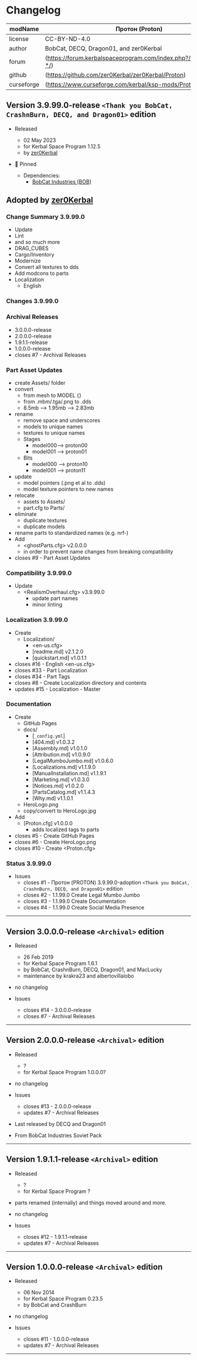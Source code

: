 # Changelog  
  
| modName    | Протон (Proton)                                                   |
| ---------- | ----------------------------------------------------------------- |
| license    | CC-BY-ND-4.0                                                      |
| author     | BobCat, DECQ, Dragon01, and zer0Kerbal                            |
| forum      | (https://forum.kerbalspaceprogram.com/index.php?/topic/216980-*/) |
| github     | (https://github.com/zer0Kerbal/zer0Kerbal/Proton)                 |
| curseforge | (https://www.curseforge.com/kerbal/ksp-mods/Proton)               |

## Version 3.9.99.0-release `<Thank you BobCat, CrashnBurn, DECQ, and Dragon01>` edition

* Released
  * 02 May 2023
  * for Kerbal Space Program 1.12.5
  * by [zer0Kerbal](https://github.com/zer0Kerbal)

* 📌 Pinned
  * Dependencies:
    * [BobCat Industries (BOB)](https://www.curseforge.com/kerbal/ksp-mods/BobCatInd)

## Adopted by [zer0Kerbal](https://github.com/zer0Kerbal)

### Change Summary 3.9.99.0

* Update
* Lint
* and so much more
* DRAG_CUBES
* Cargo/Inventory
* Modernize
* Convert all textures to dds
* Add modcons to parts
* Localization
  * English

### Changes 3.9.99.0

### Archival Releases

* 3.0.0.0-release
* 2.0.0.0-release
* 1.9.1.1-release
* 1.0.0.0-release
* closes #7 - Archival Releases

### Part Asset Updates

* create Assets/ folder
* convert
  * from mesh to MODEL {}
  * from .mbm/.tga/.png to .dds
  * 8.5mb --> 1.95mb --> 2.83mb
* rename
  * remove space and underscores
  * models to unique names
  * textures to unique names
  * Stages
    * model000--> proton00
    * model001 --> proton01
  * Bits
    * model000 --> proton10
    * model001 --> proton11
* update
  * model pointers (.png et al to .dds)
  * model texture pointers to new names
* relocate
  * assets to Assets/
  * part.cfg to Parts/
* eliminate
  * duplicate textures
  * duplicate models
* rename parts to standardized names (e.g. nrf-)
* Add
  * <ghostParts.cfg> v2.0.0.0
  * in order to prevent name changes from breaking compatibility
* closes #9 - Part Asset Updates

### Compatibility 3.9.99.0

* Update
  * <RealismOverhaul.cfg> v3.9.99.0
    * update part names
    * minor linting

### Localization 3.9.99.0

* Create
  * Localization/
    * <en-us.cfg>
    * [readme.md] v2.1.2.0
    * [quickstart.md] v1.0.1.1
* closes #16 - English <en-us.cfg>
* closes #33 - Part Localization
* closes #34 - Part Tags
* closes #8 - Create Localization directory and contents
* updates #15 - Localization - Master

### Documentation

* Create
  * GitHub Pages
  * docs/
    * [`_config.yml`]
    * [404.md] v1.0.3.2
    * [Assembly.md] v1.0.1.0
    * [Attribution.md] v1.0.9.0
    * [LegalMumboJumbo.md] v1.0.6.0
    * [Localizations.md] v1.1.9.0
    * [ManualInstallation.md] v1.1.9.1
    * [Marketing.md] v1.0.3.0
    * [Notices.md] v1.0.2.0
    * [PartsCatalog.md] v1.1.4.3
    * [Why.md] v1.1.0.1
  * HeroLogo.png
  * copy/convert to HeroLogo.jpg
* Add
  * [Proton.cfg] v1.0.0.0
    * adds localized tags to parts
* closes #5 - Create GitHub Pages
* closes #6 - Create HeroLogo.png
* closes #10 - Create <Proton.cfg>

### Status 3.9.99.0

* Issues
  * closes #1 - Протон (PROTON) 3.9.99.0-adoption `<Thank you BobCat, CrashnBurn, DECQ, and Dragon01>` edition
  * closes #2 - 1.1.99.0 Create Legal Mumbo Jumbo
  * closes #3 - 1.1.99.0 Create Documentation
  * closes #4 - 1.1.99.0 Create Social Media Presence

---

## Version 3.0.0.0-release `<Archival>` edition

* Released
  * 26 Feb 2019
  * for Kerbal Space Program 1.6.1
  * by BobCat, CrashnBurn, DECQ, Dragon01, and MacLucky
  * maintenance by krakra23 and albertovillalobo

* no changelog

* Issues
  * closes #14 - 3.0.0.0-release
  * closes #7 - Archival Releases

---

## Version 2.0.0.0-release `<Archival>` edition

* Released
  * ?
  * for Kerbal Space Program 1.0.0.0?

* no changelog

* Issues
  * closes #13 - 2.0.0.0-release
  * updates #7 - Archival Releases

* Last released by DECQ and Dragon01
* From BobCat Industries Soviet Pack

---

## Version 1.9.1.1-release `<Archival>` edition

* Released
  * ?
  * for Kerbal Space Program ?

* parts renamed (internally) and things moved around and more.
* no changelog

* Issues
  * closes #12 - 1.9.1.1-release
  * updates #7 - Archival Releases

---

## Version 1.0.0.0-release `<Archival>` edition

* Released
  * 06 Nov 2014
  * for Kerbal Space Program 0.23.5
  * by BobCat and CrashBurn

* no changelog

* Issues
  * closes #11 - 1.0.0.0-release
  * updates #7 - Archival Releases

---